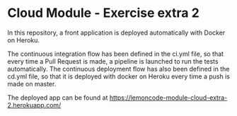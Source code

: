 # Cloud Module - Exercise extra 2

In this repository, a front application is deployed automatically with Docker on Heroku.

The continuous integration flow has been defined in the ci.yml file, so that every time a Pull Request is made, a pipeline is launched to run the tests automatically.
The continuous deployment flow has also been defined in the cd.yml file, so that it is deployed with docker on Heroku every time a push is made on master.

The deployed app can be found at https://lemoncode-module-cloud-extra-2.herokuapp.com/
